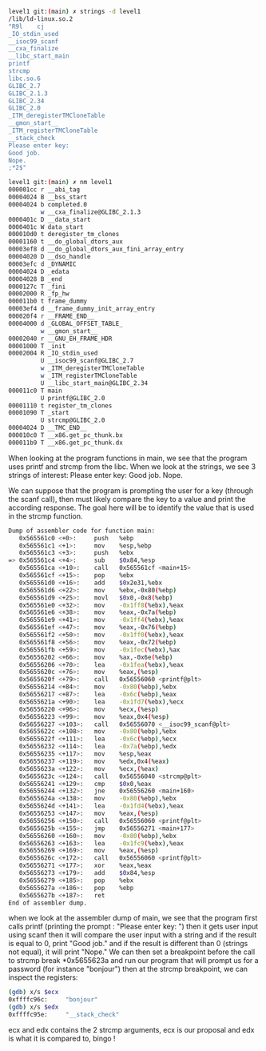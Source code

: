 ```bash
level1 git:(main) ✗ strings -d level1
/lib/ld-linux.so.2
"R9l    cj
_IO_stdin_used
__isoc99_scanf
__cxa_finalize
__libc_start_main
printf
strcmp
libc.so.6
GLIBC_2.7
GLIBC_2.1.3
GLIBC_2.34
GLIBC_2.0
_ITM_deregisterTMCloneTable
__gmon_start__
_ITM_registerTMCloneTable
__stack_check
Please enter key: 
Good job.
Nope.
;*2$"
```

```bash
level1 git:(main) ✗ nm level1 
000001cc r __abi_tag
00004024 B __bss_start
00004024 b completed.0
         w __cxa_finalize@GLIBC_2.1.3
0000401c D __data_start
0000401c W data_start
000010d0 t deregister_tm_clones
00001160 t __do_global_dtors_aux
00003ef8 d __do_global_dtors_aux_fini_array_entry
00004020 D __dso_handle
00003efc d _DYNAMIC
00004024 D _edata
00004028 B _end
0000127c T _fini
00002000 R _fp_hw
000011b0 t frame_dummy
00003ef4 d __frame_dummy_init_array_entry
000020f4 r __FRAME_END__
00004000 d _GLOBAL_OFFSET_TABLE_
         w __gmon_start__
00002040 r __GNU_EH_FRAME_HDR
00001000 T _init
00002004 R _IO_stdin_used
         U __isoc99_scanf@GLIBC_2.7
         w _ITM_deregisterTMCloneTable
         w _ITM_registerTMCloneTable
         U __libc_start_main@GLIBC_2.34
000011c0 T main
         U printf@GLIBC_2.0
00001110 t register_tm_clones
00001090 T _start
         U strcmp@GLIBC_2.0
00004024 D __TMC_END__
000010c0 T __x86.get_pc_thunk.bx
000011b9 T __x86.get_pc_thunk.dx
```

When looking at the program functions in main, we see that the program uses printf and strcmp from the libc.
When we look at the strings, we see 3 strings of interest:
Please enter key: 
Good job.
Nope.

We can suppose that the program is prompting the user for a key (through the scanf call), then must likely compare the key to a value and print the according response.
The goal here will be to identify the value that is used in the strcmp function.


```bash
Dump of assembler code for function main:
   0x565561c0 <+0>:     push   %ebp
   0x565561c1 <+1>:     mov    %esp,%ebp
   0x565561c3 <+3>:     push   %ebx
=> 0x565561c4 <+4>:     sub    $0x84,%esp
   0x565561ca <+10>:    call   0x565561cf <main+15>
   0x565561cf <+15>:    pop    %ebx
   0x565561d0 <+16>:    add    $0x2e31,%ebx
   0x565561d6 <+22>:    mov    %ebx,-0x80(%ebp)
   0x565561d9 <+25>:    movl   $0x0,-0x8(%ebp)
   0x565561e0 <+32>:    mov    -0x1ff8(%ebx),%eax
   0x565561e6 <+38>:    mov    %eax,-0x7a(%ebp)
   0x565561e9 <+41>:    mov    -0x1ff4(%ebx),%eax
   0x565561ef <+47>:    mov    %eax,-0x76(%ebp)
   0x565561f2 <+50>:    mov    -0x1ff0(%ebx),%eax
   0x565561f8 <+56>:    mov    %eax,-0x72(%ebp)
   0x565561fb <+59>:    mov    -0x1fec(%ebx),%ax
   0x56556202 <+66>:    mov    %ax,-0x6e(%ebp)
   0x56556206 <+70>:    lea    -0x1fea(%ebx),%eax
   0x5655620c <+76>:    mov    %eax,(%esp)
   0x5655620f <+79>:    call   0x56556060 <printf@plt>
   0x56556214 <+84>:    mov    -0x80(%ebp),%ebx
   0x56556217 <+87>:    lea    -0x6c(%ebp),%eax
   0x5655621a <+90>:    lea    -0x1fd7(%ebx),%ecx
   0x56556220 <+96>:    mov    %ecx,(%esp)
   0x56556223 <+99>:    mov    %eax,0x4(%esp)
   0x56556227 <+103>:   call   0x56556070 <__isoc99_scanf@plt>
   0x5655622c <+108>:   mov    -0x80(%ebp),%ebx
   0x5655622f <+111>:   lea    -0x6c(%ebp),%ecx
   0x56556232 <+114>:   lea    -0x7a(%ebp),%edx
   0x56556235 <+117>:   mov    %esp,%eax
   0x56556237 <+119>:   mov    %edx,0x4(%eax)
   0x5655623a <+122>:   mov    %ecx,(%eax)
   0x5655623c <+124>:   call   0x56556040 <strcmp@plt>
   0x56556241 <+129>:   cmp    $0x0,%eax
   0x56556244 <+132>:   jne    0x56556260 <main+160>
   0x5655624a <+138>:   mov    -0x80(%ebp),%ebx
   0x5655624d <+141>:   lea    -0x1fd4(%ebx),%eax
   0x56556253 <+147>:   mov    %eax,(%esp)
   0x56556256 <+150>:   call   0x56556060 <printf@plt>
   0x5655625b <+155>:   jmp    0x56556271 <main+177>
   0x56556260 <+160>:   mov    -0x80(%ebp),%ebx
   0x56556263 <+163>:   lea    -0x1fc9(%ebx),%eax
   0x56556269 <+169>:   mov    %eax,(%esp)
   0x5655626c <+172>:   call   0x56556060 <printf@plt>
   0x56556271 <+177>:   xor    %eax,%eax
   0x56556273 <+179>:   add    $0x84,%esp
   0x56556279 <+185>:   pop    %ebx
   0x5655627a <+186>:   pop    %ebp
   0x5655627b <+187>:   ret    
End of assembler dump.
```

when we look at the assembler dump of main, we see that the program first calls printf (printing the prompt : "Please enter key: ")
then it gets user input using scanf
then it will compare the user input with a string and if the result is equal to 0, print "Good job." and if the result is different than 0 (strings not equal), it will print "Nope."
We can then set a breakpoint before the call to strcmp break *0x5655623a and run our program that will prompt us for a password (for instance "bonjour")
then at the strcmp breakpoint, we can inspect the registers:
```bash
(gdb) x/s $ecx
0xffffc96c:     "bonjour"
(gdb) x/s $edx
0xffffc95e:     "__stack_check"
```
ecx and edx contains the 2 strcmp arguments, ecx is our proposal and edx is what it is compared to, bingo !